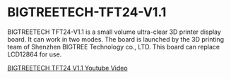 # BIGTREETECH-TFT24-V1.1
BIGTREETECH TFT24-V1.1 is a small volume ultra-clear 3D printer display board. It can work in two modes. The board is launched by the 3D printing team of Shenzhen BIGTREE Technology co., LTD. This board can replace LCD12864 for use.

[BIGTREETECH TFT24 V1.1 Youtube Video](https://www.youtube.com/watch?v=TeRSGmcd8A8&t=20s)
